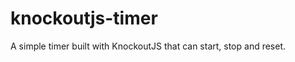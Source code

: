 knockoutjs-timer
================

A simple timer built with KnockoutJS that can start, stop and reset.
